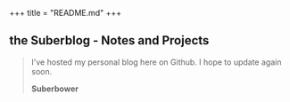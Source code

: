 +++
title = "README.md"
+++

## the Suberblog - Notes and Projects
> I've hosted my personal blog here on Github.
> I hope to update again soon.
> 
> **Suberbower**


